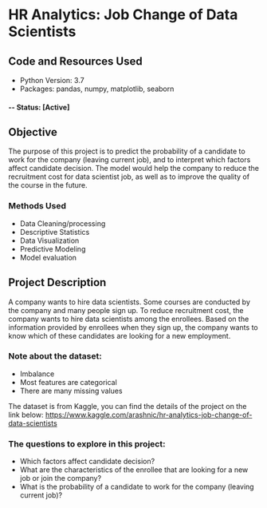 # HR Analytics: Job Change of Data Scientists

## Code and Resources Used
- Python Version: 3.7
- Packages: pandas, numpy, matplotlib, seaborn

#### -- Status: [Active]

## Objective
The purpose of this project is to predict the probability of a candidate to work for the company (leaving current job), and to interpret which factors affect candidate decision. The model would help the company to reduce the recruitment cost for data scientist job, as well as to improve the quality of the course in the future.

### Methods Used
- Data Cleaning/processing
- Descriptive Statistics
- Data Visualization
- Predictive Modeling
- Model evaluation

## Project Description
A company wants to hire data scientists. Some courses are conducted by the company and many people sign up. To reduce recruitment cost, the company wants to hire data scientists among the enrollees. Based on the information provided by enrollees when they sign up, the company wants to know which of these candidates are looking for a new employment.

### Note about the dataset:
- Imbalance
- Most features are categorical
- There are many missing values

The dataset is from Kaggle, you can find the details of the project on the link below:
https://www.kaggle.com/arashnic/hr-analytics-job-change-of-data-scientists 

### The questions to explore in this project:
- Which factors affect candidate decision?
- What are the characteristics of the enrollee that are looking for a new job or join the company?
- What is the probability of a candidate to work for the company (leaving current job)?
